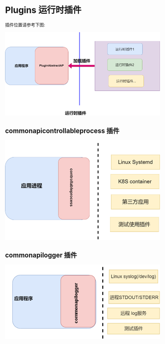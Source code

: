 # Plugins 运行时插件

插件位置请参考下图:

![架构图](./doc/pluginsOview.png)

## commonapicontrollableprocess 插件

![架构图](./doc/commonapicontrollableprocessPlugins.drawio.png)

## commonapilogger 插件

![架构图](./doc/commonapi.drawio.png)


